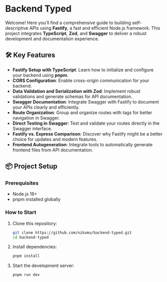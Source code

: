 # Backend Typed 

Welcome! Here you’ll find a comprehensive guide to building self-descriptive APIs using **Fastify**, a fast and efficient Node.js framework. This project integrates **TypeScript**, **Zod**, and **Swagger** to deliver a robust development and documentation experience.  

## 🛠️ Key Features  
- **Fastify Setup with TypeScript**: Learn how to initialize and configure your backend using **pnpm**.  
- **CORS Configuration**: Enable cross-origin communication for your backend.  
- **Data Validation and Serialization with Zod**: Implement robust validations and generate schemas for API documentation.  
- **Swagger Documentation**: Integrate Swagger with Fastify to document your APIs clearly and efficiently.  
- **Route Organization**: Group and organize routes with tags for better navigation in Swagger.  
- **Direct Testing in Swagger**: Test and validate your routes directly in the Swagger interface.  
- **Fastify vs. Express Comparison**: Discover why Fastify might be a better choice for updates and modern features.  
- **Frontend Autogeneration**: Integrate tools to automatically generate frontend files from API documentation.  

## 📦 Project Setup  
### Prerequisites  
- Node.js 16+  
- pnpm installed globally  

### How to Start  
1. Clone this repository:  
   ```bash
   git clone https://github.com/nikumu/backend-typed.git
   cd backend-typed
   ```  
2. Install dependencies:  
   ```bash
   pnpm install
   ```  
3. Start the development server:  
   ```bash
   pnpm run dev
   ```  

